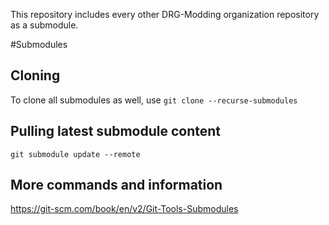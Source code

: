 This repository includes every other DRG-Modding organization repository as a submodule.

#Submodules
## Cloning
To clone all submodules as well, use `git clone --recurse-submodules`

## Pulling latest submodule content
`git submodule update --remote`

## More commands and information
https://git-scm.com/book/en/v2/Git-Tools-Submodules